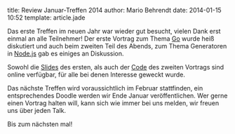 title: Review Januar-Treffen 2014
author: Mario Behrendt
date: 2014-01-15 10:52
template: article.jade

Das erste Treffen im neuen Jahr war wieder gut besucht, vielen Dank erst einmal
an alle Teilnehmer! Der erste Vortrag zum Thema [Go](http://www.golang.org)
wurde heiß diskutiert und auch beim zweiten Teil des Abends, zum Thema
Generatoren in [Node.js](http://nodejs.org/) gab es einiges an Diskussion.

Sowohl die [Slides](https://speakerdeck.com/behrendtio/einfuhrung-in-go) des
ersten, als auch der [Code](https://github.com/StephanHoyer/generators-talk) des
zweiten Vortrags sind online verfügbar, für alle bei denen Interesse geweckt
wurde.

Das nächste Treffen wird voraussichtlich im Februar stattfinden, ein
entsprechendes Doodle werden wir Ende Januar veröffentlichen. Wer gerne einen
Vortrag halten will, kann sich wie immer bei uns melden, wir freuen uns über
jeden Talk.

Bis zum nächsten mal!
